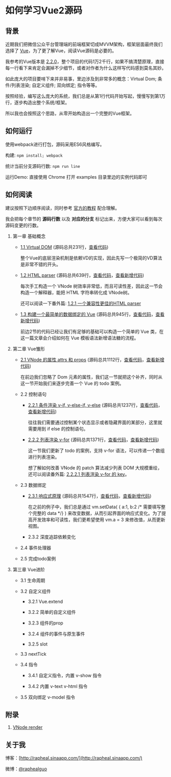 # 如何学习Vue2源码

## 背景

近期我们把微信公众平台管理端的前端框架切成MVVM架构，框架层面最终我们选择了 [Vue](https://github.com/vuejs/vue)，为了更了解Vue，阅读Vue源码是必要的。

我参考的Vue版本是 [2.2.0](https://github.com/vuejs/vue/tree/v2.2.0)，整个项目的代码1万2千行，如果不搞清楚原理，直接每一行看下来肯定会漏掉不少细节，或者对作者为什么这样写代码感到莫名其妙。

如此庞大的项目要啃下来并非易事，里边涉及到非常多的概念：Virtual Dom; 条件/列表渲染; 自定义组件; 双向绑定; 指令等等。

按照经验，编写这么庞大的系统，我们总是从第1行代码开始写起，慢慢写到第1万行，逐步构造出整个系统/框架。

所以我也会按照这个思路，从零开始构造出一个完整的Vue框架。

## 如何运行

使用webpack进行打包，源码采用ES6风格编写。

构建:  `npm install; webpack`

统计当前分支源码行数: `npm run line`

运行Demo: 直接使用 Chrome 打开 examples 目录里边的实例代码即可

## 如何阅读

建议按照下边顺序阅读，同时参考 [官方的教程](https://cn.vuejs.org/v2/guide/index.html) 配合理解。

我会把每个章节的 **源码行数** 以及 **对应的分支** 标记出来，方便大家可以看到每次源码变更的行数。

1. 第一章 基础概念

	* [1.1 Virtual DOM](https://github.com/raphealguo/how-to-learn-vue2-blob/blob/master/articles/1.1.md) (源码总共231行，[查看代码](https://github.com/raphealguo/how-to-learn-vue2/tree/1.1/src))

		整个Vue的底层渲染机制是依赖VD的实现，因此先写一个极简的VD算法是非常不错的开头。

	* [1.2 HTML parser](https://github.com/raphealguo/how-to-learn-vue2-blob/blob/master/articles/1.2.md) (源码总共639行，[查看代码](https://github.com/raphealguo/how-to-learn-vue2/tree/1.2/src)，[查看新增代码](https://github.com/raphealguo/how-to-learn-vue2/compare/1.1...1.2))

		每次手工构造一个 VNode 树效率非常低，而且可读性差，因此这一节会构造一个解释器，能把 HTML 字符串转化成 VNode树。

		还可以阅读一下番外篇: [1.2.1 一个兼容性更佳的HTML parser](https://github.com/raphealguo/how-to-learn-vue2-blob/blob/master/articles/1.2.1.md)

	* [1.3 构建一个最简单的数据绑定的 Vue](https://github.com/raphealguo/how-to-learn-vue2-blob/blob/master/articles/1.3.md) (源码总共945行，[查看代码](https://github.com/raphealguo/how-to-learn-vue2/tree/1.3/src)，[查看新增代码](https://github.com/raphealguo/how-to-learn-vue2/compare/1.2.1...1.3))

		前边2节的代码已经让我们有足够的基础可以构造一个简单的 Vue 类，在这一篇文章会介绍如何在 Vue 模板语法新增语法糖的流程。

2. 第二章 Vue雏形

	* [2.1 VNode 的属性 attrs 和 props](https://github.com/raphealguo/how-to-learn-vue2-blob/blob/master/articles/2.1.md) (源码总共1112行，[查看代码](https://github.com/raphealguo/how-to-learn-vue2/tree/2.1/src)，[查看新增代码](https://github.com/raphealguo/how-to-learn-vue2/compare/1.3...2.1))

		在前边我们忽略了 Dom 元素的属性，我们这一节就把这个补齐，同时从这一节开始我们来逐步完善一个 Vue 的 todo 案例。

	* 2.2 控制语句

		* [2.2.1 条件渲染 v-if, v-else-if, v-else](https://github.com/raphealguo/how-to-learn-vue2-blob/blob/master/articles/2.2.1.md) (源码总共1237行，[查看代码](https://github.com/raphealguo/how-to-learn-vue2/tree/2.2.1/src)，[查看新增代码](https://github.com/raphealguo/how-to-learn-vue2/compare/2.1...2.2.1))

			往往我们需要通过控制某个状态显示或者隐藏界面的某部分，这里就需要用到 if else 的控制语句。

		* [2.2.2 列表渲染 v-for](https://github.com/raphealguo/how-to-learn-vue2-blob/blob/master/articles/2.2.2.md) (源码总共1371行，[查看代码](https://github.com/raphealguo/how-to-learn-vue2/tree/2.2.2/src)，[查看新增代码](https://github.com/raphealguo/how-to-learn-vue2/compare/2.2.1...2.2.2))

			这一节我们更新了 todo 的案例，支持 v-for 语法，可以传递一个数组进行列表渲染。

			想了解如何改善 VNode 的 patch 算法减少列表 DOM 大规模重绘，还可以阅读番外篇: [2.2.2.1 列表渲染 v-for 的 key](https://github.com/raphealguo/how-to-learn-vue2-blob/blob/master/articles/2.2.2.1.md)。


	* 2.3 数据绑定

		* [2.3.1 响应式原理](https://github.com/raphealguo/how-to-learn-vue2-blob/blob/master/articles/2.3.1.md) (源码总共1547行，[查看代码](https://github.com/raphealguo/how-to-learn-vue2/tree/2.3.1/src)，[查看新增代码](https://github.com/raphealguo/how-to-learn-vue2/compare/2.2.2.1...2.3.1))

			在之前的例子中，我们总是通过 vm.setData( { a:1, b:2 /* 需要填写整个完整的 data */} ) 来改变数据，从而引起界面的响应式变化。为了提高开发效率和可读性，我们更希望使用 vm.a = 3 来修改值，从而更新视图。

		* 2.3.2 深度追踪依赖变化

	* 2.4 事件处理器

	* 2.5 完成todo案例

3. 第三章 Vue进阶

	* 3.1 生命周期

	* 3.2 自定义组件

		* 3.2.1 Vue.extend

		* 3.2.2 简单的自定义组件

		* 3.2.3 组件的prop

		* 3.2.4 组件的事件与原生事件

		* 3.2.5 slot

	* 3.3 nextTick

	* 3.4 指令

		* 3.4.1 自定义指令，内置 v-show 指令

		* 3.4.2 内置 v-text v-html 指令

	* 3.5 双向绑定 v-model 指令

## 附录

1. [VNode render](https://github.com/raphealguo/how-to-learn-vue2-blob/blob/master/articles/VNodeRender.md)

## 关于我

博客：[http://rapheal.sinaapp.com/](http://rapheal.sinaapp.com/)

微博：[@raphealguo](http://weibo.com/p/1005051628949221)